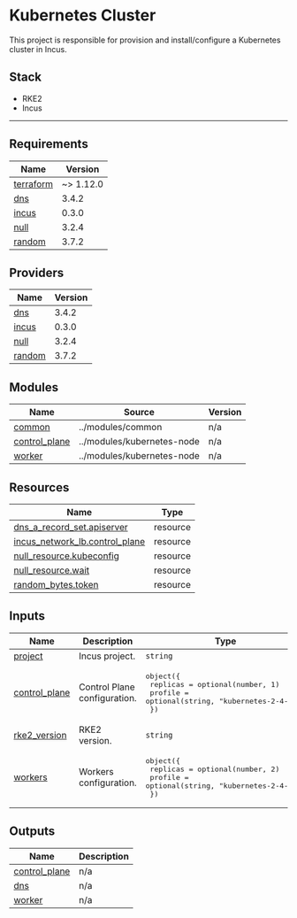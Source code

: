 # Kubernetes Cluster

This project is responsible for provision and install/configure a Kubernetes cluster in Incus.

## Stack

- RKE2
- Incus

---

<!-- BEGIN_TF_DOCS -->
## Requirements

| Name | Version |
|------|---------|
| <a name="requirement_terraform"></a> [terraform](#requirement\_terraform) | ~> 1.12.0 |
| <a name="requirement_dns"></a> [dns](#requirement\_dns) | 3.4.2 |
| <a name="requirement_incus"></a> [incus](#requirement\_incus) | 0.3.0 |
| <a name="requirement_null"></a> [null](#requirement\_null) | 3.2.4 |
| <a name="requirement_random"></a> [random](#requirement\_random) | 3.7.2 |

## Providers

| Name | Version |
|------|---------|
| <a name="provider_dns"></a> [dns](#provider\_dns) | 3.4.2 |
| <a name="provider_incus"></a> [incus](#provider\_incus) | 0.3.0 |
| <a name="provider_null"></a> [null](#provider\_null) | 3.2.4 |
| <a name="provider_random"></a> [random](#provider\_random) | 3.7.2 |

## Modules

| Name | Source | Version |
|------|--------|---------|
| <a name="module_common"></a> [common](#module\_common) | ../modules/common | n/a |
| <a name="module_control_plane"></a> [control\_plane](#module\_control\_plane) | ../modules/kubernetes-node | n/a |
| <a name="module_worker"></a> [worker](#module\_worker) | ../modules/kubernetes-node | n/a |

## Resources

| Name | Type |
|------|------|
| [dns_a_record_set.apiserver](https://registry.terraform.io/providers/hashicorp/dns/3.4.2/docs/resources/a_record_set) | resource |
| [incus_network_lb.control_plane](https://registry.terraform.io/providers/lxc/incus/0.3.0/docs/resources/network_lb) | resource |
| [null_resource.kubeconfig](https://registry.terraform.io/providers/hashicorp/null/3.2.4/docs/resources/resource) | resource |
| [null_resource.wait](https://registry.terraform.io/providers/hashicorp/null/3.2.4/docs/resources/resource) | resource |
| [random_bytes.token](https://registry.terraform.io/providers/hashicorp/random/3.7.2/docs/resources/bytes) | resource |

## Inputs

| Name | Description | Type | Default | Required |
|------|-------------|------|---------|:--------:|
| <a name="input_project"></a> [project](#input\_project) | Incus project. | `string` | n/a | yes |
| <a name="input_control_plane"></a> [control\_plane](#input\_control\_plane) | Control Plane configuration. | <pre>object({<br>    replicas = optional(number, 1)<br>    profile  = optional(string, "kubernetes-2-4-20")<br>  })</pre> | `{}` | no |
| <a name="input_rke2_version"></a> [rke2\_version](#input\_rke2\_version) | RKE2 version. | `string` | `"v1.33.1+rke2r1"` | no |
| <a name="input_workers"></a> [workers](#input\_workers) | Workers configuration. | <pre>object({<br>    replicas = optional(number, 2)<br>    profile  = optional(string, "kubernetes-2-4-20")<br>  })</pre> | `{}` | no |

## Outputs

| Name | Description |
|------|-------------|
| <a name="output_control_plane"></a> [control\_plane](#output\_control\_plane) | n/a |
| <a name="output_dns"></a> [dns](#output\_dns) | n/a |
| <a name="output_worker"></a> [worker](#output\_worker) | n/a |
<!-- END_TF_DOCS -->
